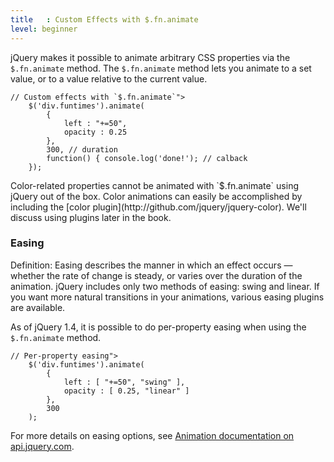 ```yaml
---
title   : Custom Effects with $.fn.animate
level: beginner
---
```

jQuery makes it possible to animate arbitrary CSS properties via the
`$.fn.animate` method.  The `$.fn.animate` method lets you animate to a set
value, or to a value relative to the current value.

```
// Custom effects with `$.fn.animate`">
    $('div.funtimes').animate(
        {
            left : "+=50",
            opacity : 0.25
        },
        300, // duration
        function() { console.log('done!'); // calback
    });
```

<div class="note">
Color-related properties cannot be animated with `$.fn.animate` using jQuery
out of the box.  Color animations can easily be accomplished by including the
[color plugin](http://github.com/jquery/jquery-color).  We'll discuss using
plugins later in the book.
</div>

### Easing

Definition: Easing describes the manner in which an effect occurs — whether
the rate of change is steady, or varies over the duration of the animation.
jQuery includes only two methods of easing: swing and linear.  If you want more
natural transitions in your animations, various easing plugins are available.

As of jQuery 1.4, it is possible to do per-property easing when using the
`$.fn.animate` method.

```
// Per-property easing">
    $('div.funtimes').animate(
        {
            left : [ "+=50", "swing" ],
            opacity : [ 0.25, "linear" ]
        },
        300
    );
```

For more details on easing options, see
[Animation documentation on api.jquery.com](http://api.jquery.com/animate/).
